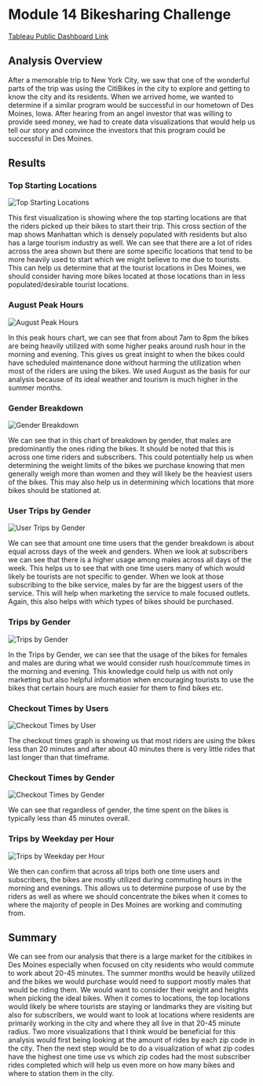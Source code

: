 # Module 14 Bikesharing Challenge

[Tableau Public Dashboard Link](https://public.tableau.com/views/KatieBernsteinModule14Challenge/ChallengeStory?:language=en-US&:display_count=n&:origin=viz_share_link)

## **Analysis Overview**

After a memorable trip to New York City, we saw that one of the wonderful parts of the trip was using the CitiBikes in the city to explore and getting to know the city and its residents. When we arrived home, we wanted to determine if a similar program would be successful in our hometown of Des Moines, Iowa. After hearing from an angel investor that was willing to provide seed money, we had to create data visualizations that would help us tell our story and convince the investors that this program could be successful in Des Moines.


## **Results**

### **Top Starting Locations** 
![Top Starting Locations](/Images/Top%20Starting%20Locations.png)

This first visualization is showing where the top starting locations are that the riders picked up their bikes to start their trip. This cross section of the map shows Manhattan which is densely populated with residents but also has a large tourism industry as well. We can see that there are a lot of rides across the area shown but there are some specific locations that tend to be more heavily used to start which we might believe to me due to tourists. This can help us determine that at the tourist locations in Des Moines, we should consider having more bikes located at those locations than in less populated/desirable tourist locations.


### **August Peak Hours** 
![August Peak Hours](/Images/August%20Peak%20Hours.png)

In this peak hours chart, we can see that from about 7am to 8pm the bikes are being heavily utilized with some higher peaks around rush hour in the morning and evening. This gives us great insight to when the bikes could have scheduled maintenance done without harming the utilization when most of the riders are using the bikes. We used August as the basis for our analysis because of its ideal weather and tourism is much higher in the summer months. 


### **Gender Breakdown** 
![Gender Breakdown](/Images/Gender%20Breakdown.png)

We can see that in this chart of breakdown by gender, that males are predominantly the ones riding the bikes. It should be noted that this is across one time riders and subscribers. This could potentially help us when determining the weight limits of the bikes we purchase knowing that men generally weigh more than women and they will likely be the heaviest users of the bikes. This may also help us in determining which locations that more bikes should be stationed at.


### **User Trips by Gender** 
![User Trips by Gender](/Images/User%20Trips%20by%20Gender.png)

We can see that amount one time users that the gender breakdown is about equal across days of the week and genders. When we look at subscribers we can see that there is a higher usage among males across all days of the week. This helps us to see that with one time users many of which would likely be tourists are not specific to gender. When we look at those subscribing to the bike service, males by far are the biggest users of the service. This will help when marketing the service to male focused outlets. Again, this also helps with which types of bikes should be purchased. 

### **Trips by Gender** 
![Trips by Gender](/Images/Trips%20by%20Gender.png)

In the Trips by Gender, we can see that the usage of the bikes for females and males are during what we would consider rush hour/commute times in the morning and evening. This knowledge could help us with not only marketing but also helpful information when encouraging tourists to use the bikes that certain hours are much easier for them to find bikes etc. 

### **Checkout Times by Users** 
![Checkout Times by User](/Images/Checkout%20Times%20by%20Users.png)

The checkout times graph is showing us that most riders are using the bikes less than 20 minutes and after about 40 minutes there is very little rides that last longer than that timeframe. 

### **Checkout Times by Gender** 
![Checkout Times by Gender](/Images/Checkout%20Times%20by%20Gender.png)

We can see that regardless of gender, the time spent on the bikes is typically less than 45  minutes overall. 

### **Trips by Weekday per Hour** 
![Trips by Weekday per Hour](/Images/Trips%20by%20Weekday%20per%20Hour.png)

We then can confirm that across all trips both one time users and subscribers, the bikes are mostly utilized during commuting hours in the morning and evenings. This allows us to determine purpose of use by the riders as well as where we should concentrate the bikes when it comes to where the majority of people in Des Moines are working and commuting from. 

## **Summary**

We can see from our analysis that there is a large market for the citibikes in Des Moines especially when focused on city residents who would commute to work about 20-45 minutes. The summer months would be heavily utilized and the bikes we would purchase would need to support mostly males that would be riding them. We would want to consider their weight and heights when picking the ideal bikes. When it comes to locations, the top locations would likely be where tourists are staying or landmarks they are visiting but also for subscribers, we would want to look at locations where residents are primarily working in the city and where they all live in that 20-45 minute radius. Two more visualizations that I think would be beneficial for this analysis would first being looking at the amount of rides by each zip code in the city. Then the next step would be to do a visualization of what zip codes have the highest one time use vs which zip codes had the most subscriber rides completed which will help us even more on how many bikes and where to station them in the city. 

